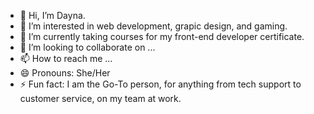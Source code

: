 - 👋 Hi, I’m Dayna.
- 👀 I’m interested in web development, grapic design, and gaming.
- 🌱 I’m currently taking courses for my front-end developer certificate. 
- 💞️ I’m looking to collaborate on ...
- 📫 How to reach me ...
- 😄 Pronouns: She/Her
- ⚡ Fun fact: I am the Go-To person, for anything from tech support to customer service, on my team at work. 

<!---
Dayna-Shamp/Dayna-Shamp is a ✨ special ✨ repository because its `README.md` (this file) appears on your GitHub profile.
You can click the Preview link to take a look at your changes.
--->
